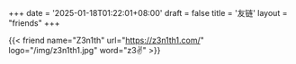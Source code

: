 +++
date = '2025-01-18T01:22:01+08:00'
draft = false
title = '友链'
layout = "friends"
+++

{{< friend name="Z3n1th" url="https://z3n1th1.com/" logo="/img/z3n1th1.jpg" word="z3✌️" >}}

